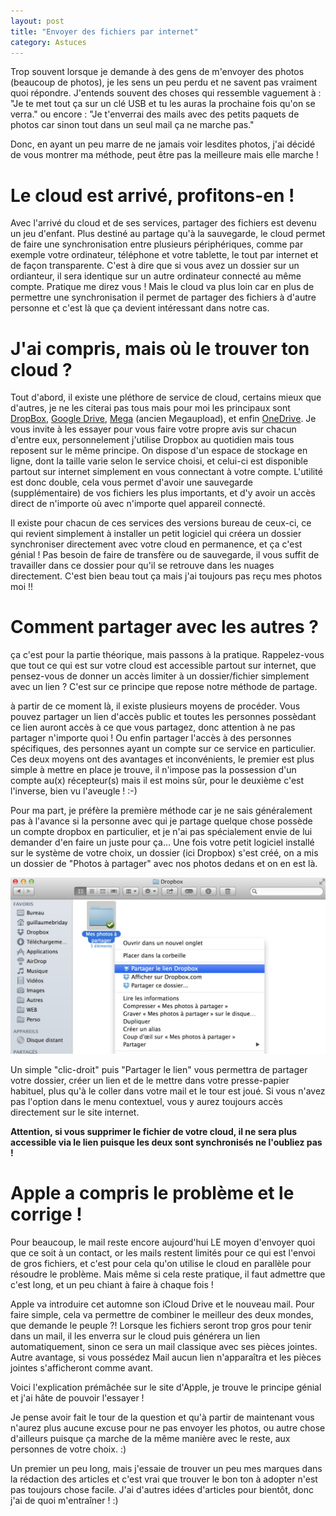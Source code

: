 ```yaml
---
layout: post
title: "Envoyer des fichiers par internet"
category: Astuces
---
```

Trop souvent lorsque je demande à des gens de m'envoyer des photos (beaucoup de photos), je les sens un peu perdu et ne savent pas vraiment quoi répondre. J'entends souvent des choses qui ressemble vaguement à : "Je te met tout ça sur un clé USB et tu les auras la prochaine fois qu'on se verra." ou encore : "Je t'enverrai des mails avec des petits paquets de photos car sinon tout dans un seul mail ça ne marche pas."

Donc, en ayant un peu marre de ne jamais voir lesdites photos, j'ai décidé de vous montrer ma méthode, peut être pas la meilleure mais elle marche !

# Le cloud est arrivé, profitons-en !

Avec l'arrivé du cloud et de ses services, partager des fichiers est devenu un jeu d'enfant. Plus destiné au partage qu'à la sauvegarde, le cloud permet de faire une synchronisation entre plusieurs périphériques, comme par exemple votre ordinateur, téléphone et votre tablette, le tout par internet et de façon transparente. C'est à dire que si vous avez un dossier sur un ordianteur, il sera identique sur un autre ordinateur connecté au même compte. Pratique me direz vous ! Mais le cloud va plus loin car en plus de permettre une synchronisation il permet de partager des fichiers à d'autre personne et c'est là que ça devient intéressant dans notre cas.

# J'ai compris, mais où le trouver ton cloud ?

Tout d'abord, il existe une pléthore de service de cloud, certains mieux que d'autres, je ne les citerai pas tous mais pour moi les principaux sont [DropBox](https://www.dropbox.com), [Google Drive](https://www.google.com/drive/index.html), [Mega](https://www.mego.co.nz) (ancien Megaupload), et enfin [OneDrive](https://onedrive.live.com/about/fr-fr/). Je vous invite à les essayer pour vous faire votre propre avis sur chacun d'entre eux, personnelement j'utilise Dropbox au quotidien mais tous reposent sur le même principe. On dispose d'un espace de stockage en ligne, dont la taille varie selon le service choisi, et celui-ci est disponible partout sur internet simplement en vous connectant à votre compte. L'utilité est donc double, cela vous permet d'avoir une sauvegarde (supplémentaire) de vos fichiers les plus importants, et d'y avoir un accès direct de n'importe où avec n'importe quel appareil connecté.

Il existe pour chacun de ces services des versions bureau de ceux-ci, ce qui revient simplement à installer un petit logiciel qui créera un dossier synchroniser directement avec votre cloud en permanence, et ça c'est génial ! Pas besoin de faire de transfère ou de sauvegarde, il vous suffit de travailler dans ce dossier pour qu'il se retrouve dans les nuages directement. C'est bien beau tout ça mais j'ai toujours pas reçu mes photos moi !!

# Comment partager avec les autres ?

ça c'est pour la partie théorique, mais passons à la pratique. Rappelez-vous que tout ce qui est sur votre cloud est accessible partout sur internet, que pensez-vous de donner un accès limiter à un dossier/fichier simplement avec un lien ? C'est sur ce principe que repose notre méthode de partage.

à partir de ce moment là, il existe plusieurs moyens de procéder. Vous pouvez partager un lien d'accès public et toutes les personnes possèdant ce lien auront accès à ce que vous partagez, donc attention à ne pas partager n'importe quoi ! Ou enfin partager l'accès à des personnes spécifiques, des personnes ayant un compte sur ce service en particulier. Ces deux moyens ont des avantages et inconvénients, le premier est plus simple à mettre en place je trouve, il n'impose pas la possession d'un compte au(x) récepteur(s) mais il est moins sûr, pour le deuxième c'est l'inverse, bien vu l'aveugle ! :-)

Pour ma part, je préfère la première méthode car je ne sais généralement pas à l'avance si la personne avec qui je partage quelque chose possède un compte dropbox en particulier, et je n'ai pas spécialement envie de lui demander d'en faire un juste pour ça... Une fois votre petit logiciel installé sur le système de votre choix, un dossier (ici Dropbox) s'est créé, on a mis un dossier de "Photos à partager" avec nos photos dedans et on en est là.

![Partage Dropbox](partage-dropbox.jpg)

Un simple "clic-droit" puis "Partager le lien" vous permettra de partager votre dossier, créer un lien et de le mettre dans votre presse-papier habituel, plus qu'à le coller dans votre mail et le tour est joué. Si vous n'avez pas l'option dans le menu contextuel, vous y aurez toujours accès directement sur le site internet.

**Attention, si vous supprimer le fichier de votre cloud, il ne sera plus accessible via le lien puisque les deux sont synchronisés ne l'oubliez pas !**

# Apple a compris le problème et le corrige !

Pour beaucoup, le mail reste encore aujourd'hui LE moyen d'envoyer quoi que ce soit à un contact, or les mails restent limités pour ce qui est l'envoi de gros fichiers, et c'est pour cela qu'on utilise le cloud en parallèle pour résoudre le problème. Mais même si cela reste pratique, il faut admettre que c'est long, et un peu chiant à faire à chaque fois !

Apple va introduire cet automne son iCloud Drive et le nouveau mail. Pour faire simple, cela va permettre de combiner le meilleur des deux mondes, que demande le peuple ?! Lorsque les fichiers seront trop gros pour tenir dans un mail, il les enverra sur le cloud puis générera un lien automatiquement, sinon ce sera un mail classique avec ses pièces jointes. Autre avantage, si vous possédez Mail aucun lien n'apparaîtra et les pièces jointes s'afficheront comme avant.

Voici l'explication prémâchée sur le site d'Apple, je trouve le principe génial et j'ai hâte de pouvoir l'essayer !

Je pense avoir fait le tour de la question et qu'à partir de maintenant vous n'aurez plus aucune excuse pour ne pas envoyer les photos, ou autre chose d'ailleurs puisque ça marche de la même manière avec le reste, aux personnes de votre choix. :)

Un premier un peu long, mais j'essaie de trouver un peu mes marques dans la rédaction des articles et c'est vrai que trouver le bon ton à adopter n'est pas toujours chose facile. J'ai d'autres idées d'articles pour bientôt, donc j'ai de quoi m'entraîner ! :)
